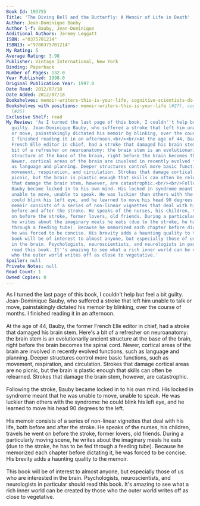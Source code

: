 ```yaml
---
Book Id: 193755
Title: 'The Diving Bell and the Butterfly: A Memoir of Life in Death'
Author: Jean-Dominique Bauby
Author l-f: Bauby, Jean-Dominique
Additional Authors: Jeremy Leggatt
ISBN: ="0375701214"
ISBN13: ="9780375701214"
My Rating: 5
Average Rating: 3.98
Publisher: Vintage International, New York
Binding: Paperback
Number of Pages: 132.0
Year Published: 1998.0
Original Publication Year: 1997.0
Date Read: 2012/07/18
Date Added: 2012/07/18
Bookshelves: memoir-writers-this-is-your-life, cognitive-scientists-do-it-in-lab
Bookshelves with positions: memoir-writers-this-is-your-life (#27), cognitive-scientists-do-it-in-lab
  (#25)
Exclusive Shelf: read
My Review: 'As I turned the last page of this book, I couldn''t help but feel a bit
  guilty. Jean-Dominique Bauby, who suffered a stroke that left him unable to talk
  or move, painstakingly dictated his memoir by blinking, over the course of months.
  I finished reading it in an afternoon.<br/><br/>At the age of 44, Bauby, the former
  French Elle editor in chief, had a stroke that damaged his brain stem. Here''s a
  bit of a refresher on neuroanatomy: the brain stem is an evolutionarily ancient
  structure at the base of the brain, right before the brain becomes the spinal cord.
  Newer, cortical areas of the brain are involved in recently evolved functions, such
  as language and planning. Deeper structures control more basic functions, such as
  movement, respiration, and circulation. Strokes that damage cortical areas are no
  picnic, but the brain is plastic enough that skills can often be relearned. Strokes
  that damage the brain stem, however, are catastrophic.<br/><br/>Following the stroke,
  Bauby became locked in to his own mind. His locked in syndrome meant that he was
  unable to move, unable to speak. He was luckier than others with the syndrome: he
  could blink his left eye, and he learned to move his head 90 degrees to the left.<br/><br/>His
  memoir consists of a series of non-linear vignettes that deal with his life, both
  before and after the stroke. He speaks of the nurses, his children, travels he went
  on before the stroke, former lovers, old friends. During a particularly moving scene,
  he writes about the imaginary meals he eats (due to the stroke, he has to be fed
  through a feeding tube). Because he memorized each chapter before dictating it,
  he was forced to be concise. His brevity adds a haunting quality to the memoir.<br/><br/>This
  book will be of interest to almost anyone, but especially those of us who are interested
  in the brain. Psychologists, neuroscientists, and neurologists in particular should
  read this book. It''s amazing to see what a rich inner world can be created by those
  who the outer world writes off as close to vegetative.'
Spoiler: null
Private Notes: null
Read Count: 1
Owned Copies: 0
---
```


As I turned the last page of this book, I couldn't help but feel a bit guilty. Jean-Dominique Bauby, who suffered a stroke that left him unable to talk or move, painstakingly dictated his memoir by blinking, over the course of months. I finished reading it in an afternoon.<br/><br/>At the age of 44, Bauby, the former French Elle editor in chief, had a stroke that damaged his brain stem. Here's a bit of a refresher on neuroanatomy: the brain stem is an evolutionarily ancient structure at the base of the brain, right before the brain becomes the spinal cord. Newer, cortical areas of the brain are involved in recently evolved functions, such as language and planning. Deeper structures control more basic functions, such as movement, respiration, and circulation. Strokes that damage cortical areas are no picnic, but the brain is plastic enough that skills can often be relearned. Strokes that damage the brain stem, however, are catastrophic.<br/><br/>Following the stroke, Bauby became locked in to his own mind. His locked in syndrome meant that he was unable to move, unable to speak. He was luckier than others with the syndrome: he could blink his left eye, and he learned to move his head 90 degrees to the left.<br/><br/>His memoir consists of a series of non-linear vignettes that deal with his life, both before and after the stroke. He speaks of the nurses, his children, travels he went on before the stroke, former lovers, old friends. During a particularly moving scene, he writes about the imaginary meals he eats (due to the stroke, he has to be fed through a feeding tube). Because he memorized each chapter before dictating it, he was forced to be concise. His brevity adds a haunting quality to the memoir.<br/><br/>This book will be of interest to almost anyone, but especially those of us who are interested in the brain. Psychologists, neuroscientists, and neurologists in particular should read this book. It's amazing to see what a rich inner world can be created by those who the outer world writes off as close to vegetative.